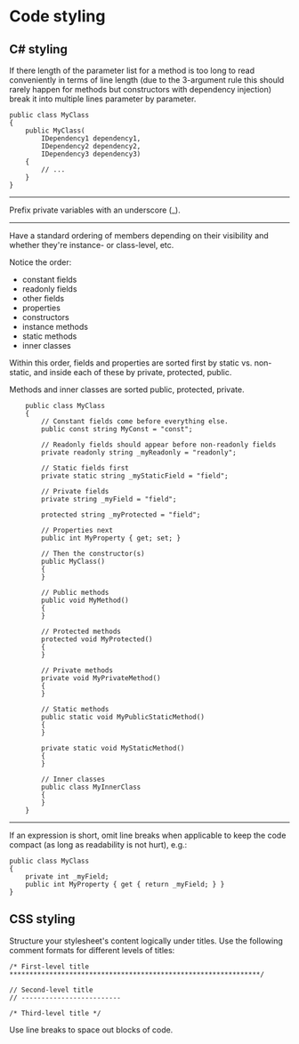 # Code styling



## C\# styling

If there length of the parameter list for a method is too long to read conveniently in terms of line length (due to the 3-argument rule this should rarely happen for methods but constructors with dependency injection) break it into multiple lines parameter by parameter.

    public class MyClass
    {
        public MyClass(
            IDependency1 dependency1,
            IDependency2 dependency2,
            IDependency3 dependency3)
        {
            // ...
        }
    }

----------

Prefix private variables with an underscore (_).

----------

Have a standard ordering of members depending on their visibility and whether they're instance- or class-level, etc.

Notice the order: 
- constant fields
- readonly fields
- other fields
- properties
- constructors
- instance methods
- static methods
- inner classes

Within this order, fields and properties are sorted first by static vs. non-static, and inside each of these by private, protected, public.

Methods and inner classes are sorted public, protected, private.

```
    public class MyClass
    {
        // Constant fields come before everything else.
        public const string MyConst = "const";
	
        // Readonly fields should appear before non-readonly fields
        private readonly string _myReadonly = "readonly";
	
        // Static fields first
        private static string _myStaticField = "field";

        // Private fields
        private string _myField = "field";

        protected string _myProtected = "field";

        // Properties next
        public int MyProperty { get; set; }

        // Then the constructor(s)
        public MyClass()
        {
        }

        // Public methods
        public void MyMethod()
        {
        }

        // Protected methods
        protected void MyProtected()
        {
        }

        // Private methods
        private void MyPrivateMethod()
        {
        }

        // Static methods
        public static void MyPublicStaticMethod()
        {
        } 

        private static void MyStaticMethod()
        {
        }

        // Inner classes
        public class MyInnerClass
        {
        }
    }
```

----------

If an expression is short, omit line breaks when applicable to keep the code compact (as long as readability is not hurt), e.g.:

    public class MyClass
    {
        private int _myField;
        public int MyProperty { get { return _myField; } }
    }


## CSS styling

Structure your stylesheet's content logically under titles. Use the following comment formats for different levels of titles:

	/* First-level title
	***************************************************************/
	
	// Second-level title
	// -------------------------
	
	/* Third-level title */

Use line breaks to space out blocks of code.
